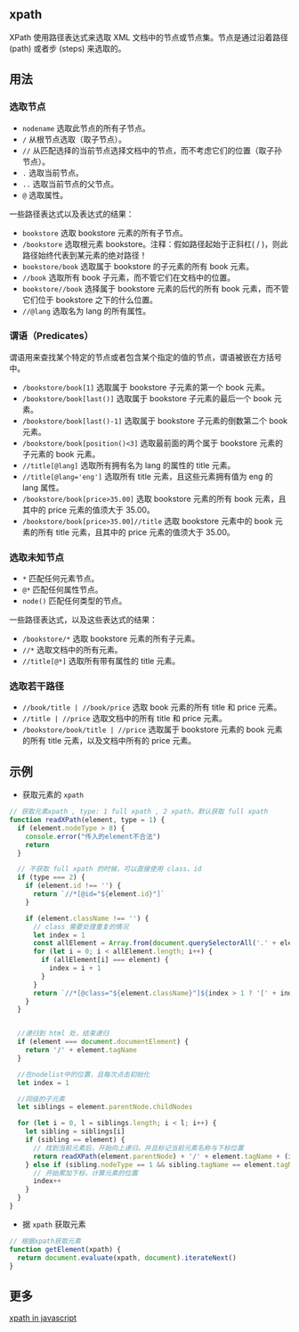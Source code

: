## xpath

XPath 使用路径表达式来选取 XML 文档中的节点或节点集。节点是通过沿着路径 (path) 或者步 (steps) 来选取的。

## 用法

### 选取节点

* `nodename`	选取此节点的所有子节点。
* `/`	从根节点选取（取子节点）。
* `//`	从匹配选择的当前节点选择文档中的节点，而不考虑它们的位置（取子孙节点）。
* `.`	选取当前节点。
* `..`	选取当前节点的父节点。
* `@`	选取属性。

一些路径表达式以及表达式的结果：

* `bookstore`	 选取 bookstore 元素的所有子节点。
* `/bookstore`	选取根元素 bookstore。注释：假如路径起始于正斜杠( / )，则此路径始终代表到某元素的绝对路径！
* `bookstore/book`	选取属于 bookstore 的子元素的所有 book 元素。
* `//book`	选取所有 book 子元素，而不管它们在文档中的位置。
* `bookstore//book`	选择属于 bookstore 元素的后代的所有 book 元素，而不管它们位于 bookstore 之下的什么位置。
* `//@lang`	选取名为 lang 的所有属性。

### 谓语（Predicates）

谓语用来查找某个特定的节点或者包含某个指定的值的节点，谓语被嵌在方括号中。

* `/bookstore/book[1]`	选取属于 bookstore 子元素的第一个 book 元素。
* `/bookstore/book[last()]`	选取属于 bookstore 子元素的最后一个 book 元素。
* `/bookstore/book[last()-1]`	选取属于 bookstore 子元素的倒数第二个 book 元素。
* `/bookstore/book[position()<3]`	选取最前面的两个属于 bookstore 元素的子元素的 book 元素。
* `//title[@lang]`	选取所有拥有名为 lang 的属性的 title 元素。
* `//title[@lang='eng']`	选取所有 title 元素，且这些元素拥有值为 eng 的 lang 属性。
* `/bookstore/book[price>35.00]`	选取 bookstore 元素的所有 book 元素，且其中的 price 元素的值须大于 35.00。
* `/bookstore/book[price>35.00]//title`	选取 bookstore 元素中的 book 元素的所有 title 元素，且其中的 price 元素的值须大于 35.00。

### 选取未知节点

* `*`	匹配任何元素节点。
* `@*`	匹配任何属性节点。
* `node()`	匹配任何类型的节点。

一些路径表达式，以及这些表达式的结果：

* `/bookstore/*`	选取 bookstore 元素的所有子元素。
* `//*`	选取文档中的所有元素。
* `//title[@*]`	选取所有带有属性的 title 元素。

### 选取若干路径

* `//book/title | //book/price`	选取 book 元素的所有 title 和 price 元素。
* `//title | //price`	选取文档中的所有 title 和 price 元素。
* `/bookstore/book/title | //price`	选取属于 bookstore 元素的 book 元素的所有 title 元素，以及文档中所有的 price 元素。

## 示例

* 获取元素的 `xpath`

```js
// 获取元素xpath , type: 1 full xpath , 2 xpath。默认获取 full xpath
function readXPath(element, type = 1) {
  if (element.nodeType > 8) {
    console.error("传入的element不合法")
    return
  }

  // 不获取 full xpath 的时候，可以直接使用 class、id
  if (type === 2) {
    if (element.id !== '') {
      return `//*[@id="${element.id}"]`
    }

    if (element.className !== '') {
      // class 需要处理重复的情况
      let index = 1
      const allElement = Array.from(document.querySelectorAll('.' + element.className))
      for (let i = 0; i < allElement.length; i++) {
        if (allElement[i] === element) {
          index = i + 1
        }
      }
      return `//*[@class="${element.className}"]${index > 1 ? '[' + index + ']' : ''}`
    }
  }


  //递归到 html 处，结束递归
  if (element === document.documentElement) {
    return '/' + element.tagName
  }

  //在nodelist中的位置，且每次点击初始化
  let index = 1

  //同级的子元素
  let siblings = element.parentNode.childNodes

  for (let i = 0, l = siblings.length; i < l; i++) {
    let sibling = siblings[i]
    if (sibling == element) {
      // 找到当前元素后，开始向上递归。并且标记当前元素名称与下标位置
      return readXPath(element.parentNode) + '/' + element.tagName + (index > 1 ? '[' + index + ']' : '')
    } else if (sibling.nodeType == 1 && sibling.tagName == element.tagName) {
      // 开始累加下标，计算元素的位置
      index++
    }
  }
}
```

* 据 `xpath` 获取元素

```js
// 根据xpath获取元素
function getElement(xpath) {
  return document.evaluate(xpath, document).iterateNext()
}
```

## 更多

[xpath in javascript](https://developer.mozilla.org/zh-CN/docs/Web/XPath/Introduction_to_using_XPath_in_JavaScript)

